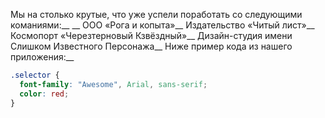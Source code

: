 Мы на столько крутые, что уже успели поработать со следующими команиями:__
__
ООО «Рога и копыта»__
Издательство «Читый лист»__
Космопорт «Черезтерновый Кзвёздный»__
Дизайн-студия имени Слишком Известного Персонажа__
Ниже пример кода из нашего приложения:__

```css
.selector {
  font-family: "Awesome", Arial, sans-serif;
  color: red;
}
```
